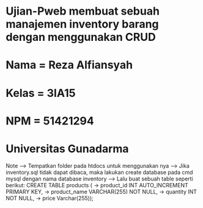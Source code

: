 # Ujian-Pweb membuat sebuah manajemen inventory barang dengan menggunakan CRUD
# Nama = Reza Alfiansyah
# Kelas = 3IA15
# NPM = 51421294
# Universitas Gunadarma
Note --> Tempatkan folder pada htdocs untuk menggunakan nya
     --> Jika inventory.sql tidak dapat dibaca, maka lakukan create database pada cmd mysql dengan nama database inventory
     --> Lalu buat sebuah table seperti berikut:
      CREATE TABLE products (
    -> product_id INT AUTO_INCREMENT PRIMARY KEY,
    -> product_name VARCHAR(255) NOT NULL,
    -> quantity INT NOT NULL,
    -> price Varchar(255));
